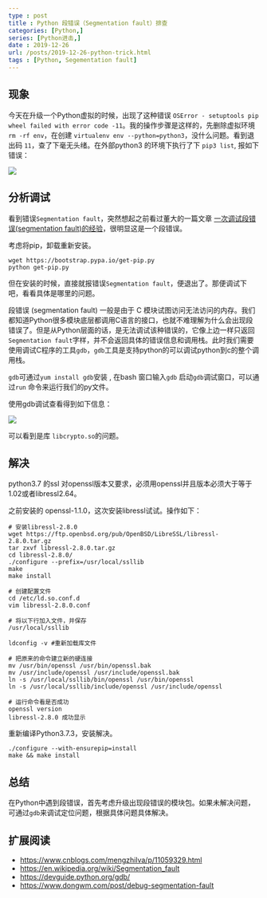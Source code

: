 ```yaml
---
type : post
title : Python 段错误（Segmentation fault）排查
categories: [Python,] 
series: [Python进击,]
date : 2019-12-26
url: /posts/2019-12-26-python-trick.html 
tags : [Python, Segementation fault]
---
```



## 现象 

今天在升级一个Python虚拟的时候，出现了这种错误 `OSError - setuptools pip wheel failed with error code -11`。我的操作步骤是这样的，先删除虚拟环境`rm -rf env`，在创建 `virtualenv env --python=python3`，没什么问题。看到退出码 `11`，查了下毫无头绪。在外部python3 的环境下执行了下 `pip3 list`, 报如下错误：

![](/static/imgs/python/segmentationfault.png)


## 分析调试

看到错误`Segmentation fault`，突然想起之前看过董大的一篇文章 [一次调试段错误(segmentation fault)的经验](https://www.dongwm.com/post/debug-segmentation-fault/)，很明显这是一个段错误。

考虑将pip，卸载重新安装。

```
wget https://bootstrap.pypa.io/get-pip.py
python get-pip.py
```

但在安装的时候，直接就报错误`Segmentation fault`，便退出了。那便调试下吧，看看具体是哪里的问题。

段错误 (segmentation fault) 一般是由于 C 模块试图访问无法访问的内存。我们都知道Python很多模块底层都调用C语言的接口，也就不难理解为什么会出现段错误了。但是从Python层面的话，是无法调试该种错误的，它像上边一样只返回 `Segmentation fault`字样，并不会返回具体的错误信息和调用栈。此时我们需要使用调试C程序的工具`gdb`，`gdb`工具是支持python的可以调试python到c的整个调用栈。

`gdb`可通过`yum install gdb`安装 , 在bash 窗口输入`gdb` 启动`gdb`调试窗口，可以通过`run` 命令来运行我们的py文件。

使用gdb调试查看得到如下信息：

![](/static/imgs/python/segmentationfault-gdb.png)

可以看到是库 `libcrypto.so`的问题。

## 解决

python3.7 的ssl 对openssl版本又要求，必须用openssl并且版本必须大于等于1.02或者libressl2.64。

之前安装的 openssl-1.1.0，这次安装libressl试试。操作如下：

```
# 安装libressl-2.8.0
wget https://ftp.openbsd.org/pub/OpenBSD/LibreSSL/libressl-2.8.0.tar.gz
tar zxvf libressl-2.8.0.tar.gz
cd libressl-2.8.0/
./configure --prefix=/usr/local/ssllib
make
make install

# 创建配置文件
cd /etc/ld.so.conf.d
vim libressl-2.8.0.conf

# 将以下行加入文件，并保存
/usr/local/ssllib

ldconfig -v #重新加载库文件

# 把原来的命令建立新的硬连接
mv /usr/bin/openssl /usr/bin/openssl.bak
mv /usr/include/openssl /usr/include/openssl.bak
ln -s /usr/local/ssllib/bin/openssl /usr/bin/openssl
ln -s /usr/local/ssllib/include/openssl /usr/include/openssl

# 运行命令看是否成功
openssl version
libressl-2.8.0 成功显示
```

重新编译Python3.7.3，安装解决。

```
./configure --with-ensurepip=install
make && make install
```

## 总结

在Python中遇到段错误，首先考虑升级出现段错误的模块包。如果未解决问题，可通过`gdb`来调试定位问题，根据具体问题具体解决。

## 扩展阅读

- https://www.cnblogs.com/mengzhilva/p/11059329.html
- https://en.wikipedia.org/wiki/Segmentation_fault
- https://devguide.python.org/gdb/
- https://www.dongwm.com/post/debug-segmentation-fault